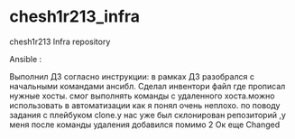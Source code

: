 # chesh1r213_infra
chesh1r213 Infra repository

Ansible :

Выполнил ДЗ согласно инструкции:
в рамках ДЗ разобрался с начальными командами ансибл. 
Сделал инвентори файл где прописал нужные хосты.
смог выполнять команды с удаленного хоста.можно использовать в автоматизации как я понял очень неплохо.
по поводу задания с плейбуком clone.у нас уже был склонирован репозиторий ,у меня после команды удаления добавился помимо 2 Ок еще Changed

